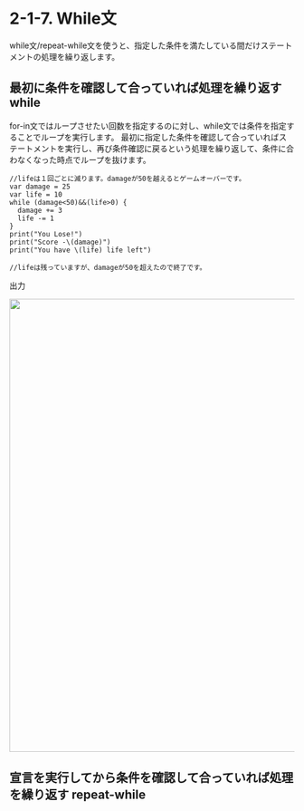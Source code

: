 # 2-1-7. While文
while文/repeat-while文を使うと、指定した条件を満たしている間だけステートメントの処理を繰り返します。

## 最初に条件を確認して合っていれば処理を繰り返す while
for-in文ではループさせたい回数を指定するのに対し、while文では条件を指定することでループを実行します。
最初に指定した条件を確認して合っていればステートメントを実行し、再び条件確認に戻るという処理を繰り返して、条件に合わなくなった時点でループを抜けます。

```
//lifeは１回ごとに減ります。damageが50を越えるとゲームオーバーです。
var damage = 25
var life = 10
while (damage<50)&&(life>0) {
  damage += 3
  life -= 1
}
print("You Lose!")
print("Score -\(damage)")
print("You have \(life) life left")

//lifeは残っていますが、damageが50を超えたので終了です。
```

出力

<img src="https://user-images.githubusercontent.com/28682101/27067998-9c97f11c-5048-11e7-9cac-4007ddfbcc90.png" width=800>

## 宣言を実行してから条件を確認して合っていれば処理を繰り返す repeat-while


